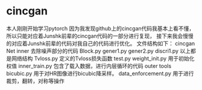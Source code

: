 # cincgan
本人刚刚开始学习pytorch
因为我发现github上的cincgan代码我基本上看不懂，所以只能对应着Junshk前辈的cincgan代码的一部分进行复现，
接下来我会慢慢的对应着Junshk前辈的代码对我自己的代码进行优化。
文件结构如下：
cincgan
  Net
    inner 去除噪声部分的代码
      Block.py 
      gener1.py
      gener2.py
      discri1.py 以上都是网络结构
      Tvloss.py 定义的Tvloss损失函数
      test.py 
      weight_init.py 用于初始化权值
      inner_train.py 包含了载入数据，进行内层循环的代码
    outer
  tools
    bicubic.py 用于对HR图像进行bicubic降采样。
    data_enforcement.py 用于进行裁剪，翻转，对称等操作
    
  
